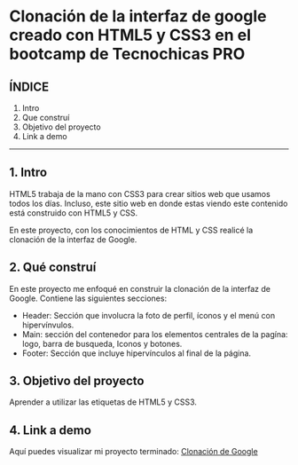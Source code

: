 # Clonación de la interfaz de google creado con HTML5 y CSS3 en el bootcamp de Tecnochicas PRO


## ÍNDICE

1. Intro 
2. Que construí 
3. Objetivo del proyecto
4. Link a demo

***

## 1. Intro
HTML5 trabaja de la mano con CSS3 para crear sitios web que usamos todos los días. Incluso, este sitio web en donde estas viendo este contenido está construido con HTML5 y CSS.

En este proyecto, con los conocimientos de HTML y CSS realicé la clonación de la interfaz de Google. 

## 2. Qué construí
En este proyecto me enfoqué en construir la clonación de la interfaz de Google. 
Contiene las siguientes secciones:

* Header: Sección que involucra la foto de perfil, íconos y el menú con hipervínvulos. 
* Main: sección del contenedor para los elementos centrales de la pagína: logo, barra de busqueda, Iconos y botones.
* Footer: Sección que incluye hipervínculos al final de la página.

## 3. Objetivo del proyecto 
Aprender a utilizar las etiquetas de HTML5 y CSS3.

## 4. Link a demo
Aquí puedes visualizar mi proyecto terminado: [Clonación de Google](https://648211fe5048f02510abf8fe--lively-gecko-e19cf7.netlify.app/)
